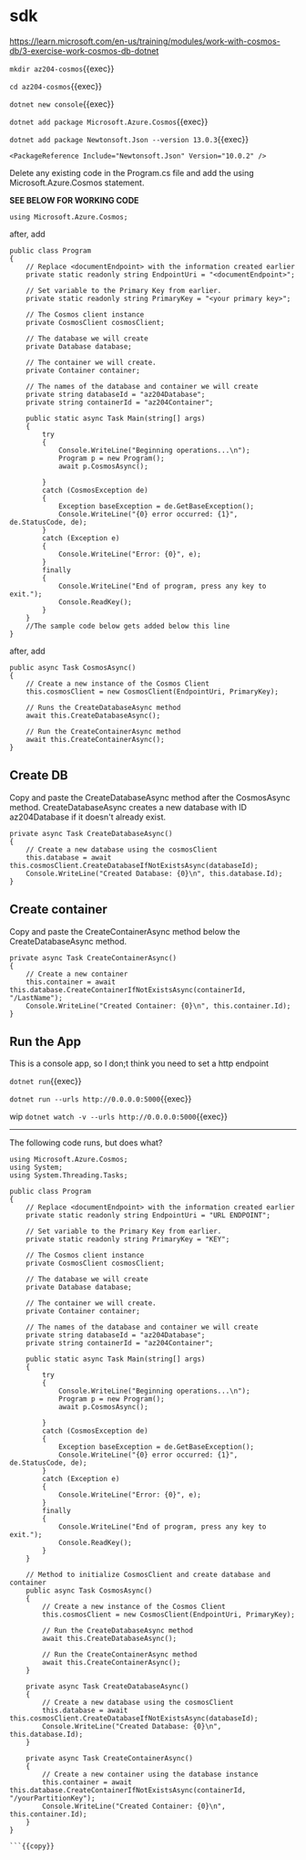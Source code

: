 # sdk

https://learn.microsoft.com/en-us/training/modules/work-with-cosmos-db/3-exercise-work-cosmos-db-dotnet


`mkdir az204-cosmos`{{exec}}

`cd az204-cosmos`{{exec}}

`dotnet new console`{{exec}}

`dotnet add package Microsoft.Azure.Cosmos`{{exec}}

`dotnet add package Newtonsoft.Json --version 13.0.3`{{exec}}

`<PackageReference Include="Newtonsoft.Json" Version="10.0.2" />`

Delete any existing code in the Program.cs file and add the using Microsoft.Azure.Cosmos statement.

**SEE BELOW FOR WORKING CODE**

```
using Microsoft.Azure.Cosmos;
```

after, add

```
public class Program
{
    // Replace <documentEndpoint> with the information created earlier
    private static readonly string EndpointUri = "<documentEndpoint>";

    // Set variable to the Primary Key from earlier.
    private static readonly string PrimaryKey = "<your primary key>";

    // The Cosmos client instance
    private CosmosClient cosmosClient;

    // The database we will create
    private Database database;

    // The container we will create.
    private Container container;

    // The names of the database and container we will create
    private string databaseId = "az204Database";
    private string containerId = "az204Container";

    public static async Task Main(string[] args)
    {
        try
        {
            Console.WriteLine("Beginning operations...\n");
            Program p = new Program();
            await p.CosmosAsync();

        }
        catch (CosmosException de)
        {
            Exception baseException = de.GetBaseException();
            Console.WriteLine("{0} error occurred: {1}", de.StatusCode, de);
        }
        catch (Exception e)
        {
            Console.WriteLine("Error: {0}", e);
        }
        finally
        {
            Console.WriteLine("End of program, press any key to exit.");
            Console.ReadKey();
        }
    }
    //The sample code below gets added below this line
}
```

after, add

```
public async Task CosmosAsync()
{
    // Create a new instance of the Cosmos Client
    this.cosmosClient = new CosmosClient(EndpointUri, PrimaryKey);

    // Runs the CreateDatabaseAsync method
    await this.CreateDatabaseAsync();

    // Run the CreateContainerAsync method
    await this.CreateContainerAsync();
}
```


## Create DB
Copy and paste the CreateDatabaseAsync method after the CosmosAsync method. CreateDatabaseAsync creates a new database with ID az204Database if it doesn't already exist.
```
private async Task CreateDatabaseAsync()
{
    // Create a new database using the cosmosClient
    this.database = await this.cosmosClient.CreateDatabaseIfNotExistsAsync(databaseId);
    Console.WriteLine("Created Database: {0}\n", this.database.Id);
}
```

## Create container
Copy and paste the CreateContainerAsync method below the CreateDatabaseAsync method.
```
private async Task CreateContainerAsync()
{
    // Create a new container
    this.container = await this.database.CreateContainerIfNotExistsAsync(containerId, "/LastName");
    Console.WriteLine("Created Container: {0}\n", this.container.Id);
}
```

## Run the App

This is a console app, so I don;t think you need to set a http endpoint

`dotnet run`{{exec}}

`dotnet run --urls http://0.0.0.0:5000`{{exec}}

wip `dotnet watch -v --urls http://0.0.0.0:5000`{{exec}}

---
The following code runs, but does what?

```
using Microsoft.Azure.Cosmos;
using System;
using System.Threading.Tasks;

public class Program
{
    // Replace <documentEndpoint> with the information created earlier
    private static readonly string EndpointUri = "URL ENDPOINT";

    // Set variable to the Primary Key from earlier.
    private static readonly string PrimaryKey = "KEY";

    // The Cosmos client instance
    private CosmosClient cosmosClient;

    // The database we will create
    private Database database;

    // The container we will create.
    private Container container;

    // The names of the database and container we will create
    private string databaseId = "az204Database";
    private string containerId = "az204Container";

    public static async Task Main(string[] args)
    {
        try
        {
            Console.WriteLine("Beginning operations...\n");
            Program p = new Program();
            await p.CosmosAsync();

        }
        catch (CosmosException de)
        {
            Exception baseException = de.GetBaseException();
            Console.WriteLine("{0} error occurred: {1}", de.StatusCode, de);
        }
        catch (Exception e)
        {
            Console.WriteLine("Error: {0}", e);
        }
        finally
        {
            Console.WriteLine("End of program, press any key to exit.");
            Console.ReadKey();
        }
    }

    // Method to initialize CosmosClient and create database and container
    public async Task CosmosAsync()
    {
        // Create a new instance of the Cosmos Client
        this.cosmosClient = new CosmosClient(EndpointUri, PrimaryKey);

        // Run the CreateDatabaseAsync method
        await this.CreateDatabaseAsync();

        // Run the CreateContainerAsync method
        await this.CreateContainerAsync();
    }

    private async Task CreateDatabaseAsync()
    {
        // Create a new database using the cosmosClient
        this.database = await this.cosmosClient.CreateDatabaseIfNotExistsAsync(databaseId);
        Console.WriteLine("Created Database: {0}\n", this.database.Id);
    }

    private async Task CreateContainerAsync()
    {
        // Create a new container using the database instance
        this.container = await this.database.CreateContainerIfNotExistsAsync(containerId, "/yourPartitionKey");
        Console.WriteLine("Created Container: {0}\n", this.container.Id);
    }
}

```{{copy}}
